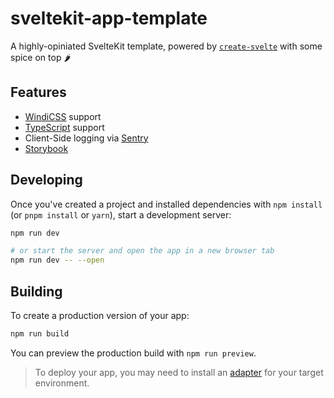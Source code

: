 # sveltekit-app-template

A highly-opiniated SvelteKit template, powered by [`create-svelte`](https://github.com/sveltejs/kit/tree/master/packages/create-svelte) with some spice on top 🌶️

## Features

-   [WindiCSS](https://windicss.org/) support
-   [TypeScript](https://typescriptlang.org/) support
-   Client-Side logging via [Sentry](https://sentry.io/)
-   [Storybook](https://storybook.js.org/docs/svelte/get-started/introduction)

## Developing

Once you've created a project and installed dependencies with `npm install` (or `pnpm install` or `yarn`), start a development server:

```bash
npm run dev

# or start the server and open the app in a new browser tab
npm run dev -- --open
```

## Building

To create a production version of your app:

```bash
npm run build
```

You can preview the production build with `npm run preview`.

> To deploy your app, you may need to install an [adapter](https://kit.svelte.dev/docs/adapters) for your target environment.
